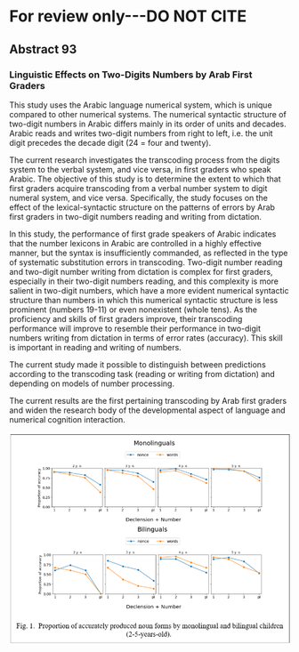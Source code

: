 # For review only---DO NOT CITE

## Abstract 93

### Linguistic Effects on Two-Digits Numbers by Arab First Graders

This study uses the Arabic language numerical system, which is unique compared to other numerical systems. The numerical syntactic structure of two-digit numbers in Arabic differs mainly in its order of units and decades. Arabic reads and writes two-digit numbers from right to left, i.e. the unit digit precedes the decade digit (24 = four and twenty).

The current research investigates the transcoding process from the digits system to the verbal system, and vice versa, in first graders who speak Arabic. The objective of this study is to determine the extent to which that first graders acquire transcoding from a verbal number system to digit numeral system, and vice versa. Specifically, the study focuses on the effect of the lexical-syntactic structure on the patterns of errors by Arab first graders in two-digit numbers reading and writing from dictation.

In this study, the performance of first grade speakers of Arabic indicates that the number lexicons in Arabic are controlled in a highly effective manner, but the syntax is insufficiently commanded, as reflected in the type of systematic substitution errors in transcoding. Two-digit number reading and two-digit number writing from dictation is complex for first graders, especially in their two-digit numbers reading, and this complexity is more salient in two-digit numbers, which have a more evident numerical syntactic structure than numbers in which this numerical syntactic structure is less prominent (numbers 19-11) or even nonexistent (whole tens). As the proficiency and skills of first graders improve, their transcoding performance will improve to resemble their performance in two-digit numbers writing from dictation in terms of error rates (accuracy). This skill is important in reading and writing of numbers.

The current study made it possible to distinguish between predictions according to the transcoding task (reading or writing from dictation) and depending on models of number processing.



The current results are the first pertaining transcoding by Arab first graders and widen the research body of the developmental aspect of language and numerical cognition interaction.

![Attachment](attachments/93-1.png)
